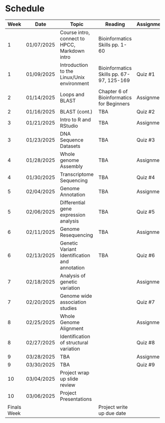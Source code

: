 # Schedule
| Week | Date | Topic | Reading  | Assignments/Quizes |
| ------------- | ------------  | ---------------------------------  | -------------  | -------------  |
|1|01/07/2025| Course intro, connect to HPCC, Markdown intro | Bioinformatics Skills pp. 1-60 | |
|1|01/09/2025| Introduction to the Linux/Unix environment | Bioinformatics Skills pp. 67-97, 125-169 | Quiz #1 |
|2|01/14/2025| Loops and BLAST | Chapter 6 of Bioinformatics for Beginners | Assignment #1 |
|2|01/16/2025| BLAST (cont.) | TBA | Quiz #2 |
|3|01/21/2025| Intro to R and RStudio | TBA | Assignment #2 |
|3|01/23/2025| DNA Sequence Datasets | TBA | Quiz #3 |
|4|01/28/2025| Whole genome Assembly | TBA | Assignment #3 |
|4|01/30/2025| Transcriptome Sequencing | TBA | Quiz #4 |
|5|02/04/2025| Genome Annotation | TBA | Assignment #4 |
|5|02/06/2025| Differential gene expression analysis | TBA | Quiz #5 |
|6|02/11/2025| Genome Resequencing | TBA | Assignment #5 |
|6|02/13/2025| Genetic Variant Identification and annotation | TBA | Quiz #6 |
|7|02/18/2025| Analysis of genetic variation | | Assignment #6 |
|7|02/20/2025| Genome wide association studies | | Quiz #7 |
|8|02/25/2025| Whole Genome Alignment | | Assignment #7 |
|8|02/27/2025| Identification of structural variation  | | Quiz #8 |
|9|03/28/2025| TBA | | Assignment #8 |
|9|03/30/2025| TBA | | Quiz #9 |
|10|03/04/2025| Project wrap up slide review | | |
|10|03/06/2025| Project Presentations | | |
|Finals Week| | | Project write up due date |
